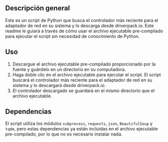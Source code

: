 <div class="markdown prose w-full break-words dark:prose-invert light"><h2>Descripción general</h2><p>Este es un script de Python que busca el controlador más reciente para el adaptador de red en su sistema y lo descarga desde driverpack.io. Este readme le guiará a través de cómo usar el archivo ejecutable pre-compilado para ejecutar el script sin necesidad de conocimiento de Python.</p><h2>Uso</h2><ol><li>Descargue el archivo ejecutable pre-compilado proporcionado por la fuente y guárdelo en un directorio en su computadora.</li><li>Haga doble clic en el archivo ejecutable para ejecutar el script. El script buscará el controlador más reciente para el adaptador de red en su sistema y lo descargará desde driverpack.io.</li><li>El controlador descargado se guardará en el mismo directorio que el archivo ejecutable.</li></ol><h2>Dependencias</h2><p>El script utiliza los módulos <code>subprocess</code>, <code>requests</code>, <code>json</code>, <code>BeautifulSoup</code> y <code>tqdm</code>, pero estas dependencias ya están incluidas en el archivo ejecutable pre-compilado, por lo que no es necesario instalar nada.</p></div>
